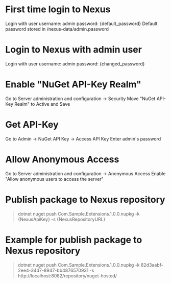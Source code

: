 ﻿# First time login to Nexus
Login with user
username: admin
password: {default_password}
Default password stored in /nexus-data/admin.password

# Login to Nexus with admin user
Login with user
username: admin
password: {changed_password}

# Enable "NuGet API-Key Realm"
Go to Server administration and configuration -> Security
Move "NuGet API-Key Realm" to Active and Save

# Get API-Key
Go to Admin -> NuGet API Key -> Access API Key
Enter admin's password

# Allow Anonymous Access
Go to Server administration and configuration -> Anonymous Access
Enable "Allow anonymous users to access the server"

# Publish package to Nexus repository
> dotnet nuget push Com.Sample.Extensions.1.0.0.nupkg -k {NexusApiKey} -s {NexusRepositoryURL}

# Example for publish package to Nexus repository
> dotnet nuget push Com.Sample.Extensions.1.0.0.nupkg -k 82d3aabf-2ee4-34d7-8947-bb4876570931 -s http://localhost:8082/repository/nuget-hosted/